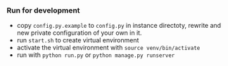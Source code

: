### Run for development

- copy `config.py.example` to `config.py` in instance directoty, rewrite and new private
configuration of your own in it.
- run `start.sh` to create virtual environment
- activate the virtual environment with `source venv/bin/activate`
- run with `python run.py` or `python manage.py runserver`
